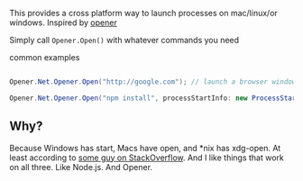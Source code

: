 This provides a cross platform way to launch processes on mac/linux/or windows. Inspired by [opener](https://github.com/domenic/opener)

Simply call  `Opener.Open()` with whatever commands you need


common examples


```cs

Opener.Net.Opener.Open("http://google.com"); // launch a browser window

Opener.Net.Opener.Open("npm install", processStartInfo: new ProcessStartInfo(){ WorkingDirectory = "c:/projects/npmrest"}); //npm install in a specific directory

```

## Why?


Because Windows has start, Macs have open, and *nix has xdg-open. At least according to [some guy on StackOverflow](http://stackoverflow.com/q/1480971/3191). And I like things that work on all three. Like Node.js. And Opener.

